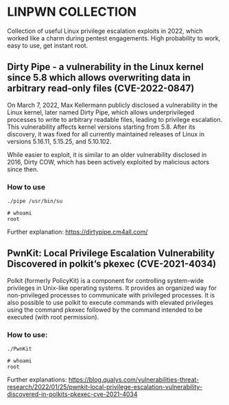 # LINPWN COLLECTION

Collection of useful Linux privilege escalation exploits in 2022, which worked like a charm during pentest engagements. High probability to work, easy to use, get instant root.


## Dirty Pipe - a vulnerability in the Linux kernel since 5.8 which allows overwriting data in arbitrary read-only files (CVE-2022-0847)

On March 7, 2022, Max Kellermann publicly disclosed a vulnerability in the Linux kernel, later named Dirty Pipe, which allows underprivileged processes to write to arbitrary readable files, leading to privilege escalation. This vulnerability affects kernel versions starting from 5.8. After its discovery, it was fixed for all currently maintained releases of Linux in versions 5.16.11, 5.15.25, and 5.10.102.

While easier to exploit, it is similar to an older vulnerability disclosed in 2016, Dirty COW, which has been actively exploited by malicious actors since then.

### How to use

```
./pipe /usr/bin/su
```

``` 
# whoami
root
``` 

Further explanation: https://dirtypipe.cm4all.com/

## PwnKit: Local Privilege Escalation Vulnerability Discovered in polkit’s pkexec (CVE-2021-4034)

Polkit (formerly PolicyKit) is a component for controlling system-wide privileges in Unix-like operating systems. It provides an organized way for non-privileged processes to communicate with privileged processes. It is also possible to use polkit to execute commands with elevated privileges using the command pkexec followed by the command intended to be executed (with root permission). 

### How to use:

```
./PwnKit
```

``` 
# whoami
root
``` 

Further explanations: https://blog.qualys.com/vulnerabilities-threat-research/2022/01/25/pwnkit-local-privilege-escalation-vulnerability-discovered-in-polkits-pkexec-cve-2021-4034
